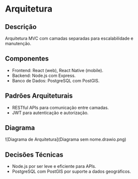 # Arquitetura

## Descrição
Arquitetura MVC com camadas separadas para escalabilidade e manutenção.

## Componentes
- Frontend: React (web), React Native (mobile).
- Backend: Node.js com Express.
- Banco de Dados: PostgreSQL com PostGIS.

## Padrões Arquiteturais
- RESTful APIs para comunicação entre camadas.
- JWT para autenticação e autorização.

## Diagrama
![Diagrama de Arquitetura](Diagrama sem nome.drawio.png)

## Decisões Técnicas
- Node.js por ser leve e eficiente para APIs.
- PostgreSQL com PostGIS por suporte a dados geográficos.
